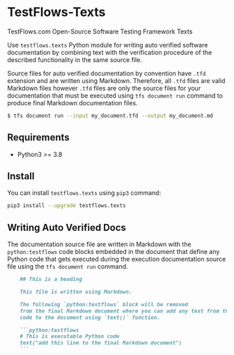 # TestFlows-Texts
TestFlows.com Open-Source Software Testing Framework Texts

Use `testflows.texts` Python module for writing auto verified software documentation
by combining text with the verification procedure of the
described functionality in the same source file.

Source files for auto verified documentation by convention have `.tfd` extension
and are written using Markdown. Therefore, all `.tfd` files are valid
Markdown files however `.tfd` files are only the source files for your documentation
that must be executed using `tfs document run` command to produce final 
Markdown documentation files.

```bash
$ tfs document run --input my_document.tfd --output my_document.md
```

## Requirements

* Python3 >= 3.8

## Install

You can install `testflows.texts` using `pip3` command:

```bash
pip3 install --upgrade testflows.texts
```

## Writing Auto Verified Docs

The documentation source file are written in Markdown with the `python:testflows`
code blocks embedded in the document that define any Python code that gets 
executed during the execution documentation source file using the `tfs document run`
command.

```markdown
    ## This is a heading

    This file is written using Markdown.

    The following `python:testflows` block will be removed
    from the final Markdown document where you can add any text from the Python
    code to the document using `text()` function. 

    ```python:testflows
    # This is executable Python code
    text("add this line to the final Markdown document")
    ```
```

